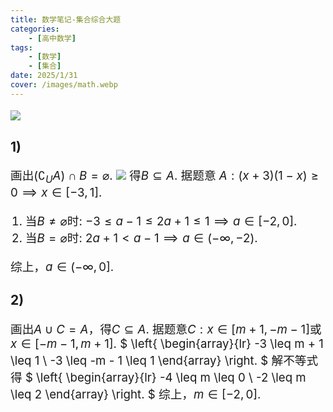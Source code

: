 ```yaml
---
title: 数学笔记-集合综合大题
categories:
    - [高中数学]
tags:
    - [数学]
    - [集合]
date: 2025/1/31
cover: /images/math.webp
---
```

![](/images/Maths/集合综合大题/题目.png)
## 1)
画出$(\complement_UA) \cap B = \varnothing$.
![](/images/Maths/集合综合大题/1.png)
得$B \subseteq A$.
据题意 $A: (x + 3)(1 - x) \geq 0 \implies x \in [-3, 1]$.
1) 当$B \neq \varnothing$时:
$-3 \leq a - 1 \leq 2a + 1 \leq 1 \implies a \in [-2, 0]$.
2) 当$B = \varnothing$时:
$2a + 1 < a - 1 \implies a \in (-\infty, -2)$.

综上，$a \in (-\infty, 0]$.

## 2)
画出$A \cup C = A$，得$C \subseteq A$.
据题意$C: x \in [m + 1, -m - 1]$或$x \in [-m - 1, m + 1]$.
$
\left\{
   \begin{array}{lr}
   -3 \leq m + 1 \leq 1 \\
   -3 \leq -m - 1 \leq 1
   \end{array}
\right.
$
解不等式得
$
\left\{
   \begin{array}{lr}
   -4 \leq m \leq 0 \\
   -2 \leq m \leq 2
   \end{array}
\right.
$
综上，$m \in [-2, 0]$.
<style>
    p {font-size: 14pt;}
    li:not(.article-tag-list-item, .aos-init, .aos-animate) {font-size: 14pt;}
    center {font-size: 16pt;}
</style>